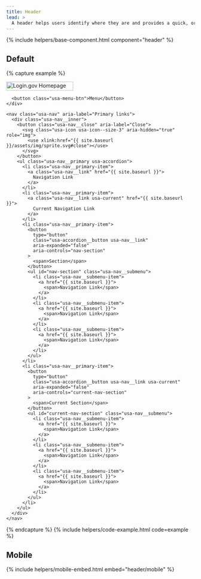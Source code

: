 ```yaml
---
title: Header
lead: >
  A header helps users identify where they are and provides a quick, organized way to reach the main sections of a website.
---
```


{% include helpers/base-component.html component="header" %}

## Default

{% capture example %}
<div class="usa-overlay"></div>
<div class="usa-header usa-header--extended">
  <div class="usa-nav-container">
    <div class="usa-navbar">
      <div class="usa-logo">
        <a href="{{ site.baseurl }}">
          <img
            src="{{ site.baseurl }}/assets/img/login-gov-logo.svg"
            class="usa-logo__img"
            alt="Login.gov Homepage"
            width="179"
            height="24"
          />
        </a>
      </div>

      <button class="usa-menu-btn">Menu</button>
    </div>

    <nav class="usa-nav" aria-label="Primary links">
      <div class="usa-nav__inner">
        <button class="usa-nav__close" aria-label="Close">
          <svg class="usa-icon usa-icon--size-3" aria-hidden="true" role="img">
            <use xlink:href="{{ site.baseurl }}/assets/img/sprite.svg#close"></use>
          </svg>
        </button>
        <ul class="usa-nav__primary usa-accordion">
          <li class="usa-nav__primary-item">
            <a class="usa-nav__link" href="{{ site.baseurl }}">
              Navigation Link
            </a>
          </li>
          <li class="usa-nav__primary-item">
            <a class="usa-nav__link usa-current" href="{{ site.baseurl }}">
              Current Navigation Link
            </a>
          </li>
          <li class="usa-nav__primary-item">
            <button
              type="button"
              class="usa-accordion__button usa-nav__link"
              aria-expanded="false"
              aria-controls="nav-section"
            >
              <span>Section</span>
            </button>
            <ul id="nav-section" class="usa-nav__submenu">
              <li class="usa-nav__submenu-item">
                <a href="{{ site.baseurl }}">
                  <span>Navigation Link</span>
                </a>
              </li>
              <li class="usa-nav__submenu-item">
                <a href="{{ site.baseurl }}">
                  <span>Navigation Link</span>
                </a>
              </li>
              <li class="usa-nav__submenu-item">
                <a href="{{ site.baseurl }}">
                  <span>Navigation Link</span>
                </a>
              </li>
            </ul>
          </li>
          <li class="usa-nav__primary-item">
            <button
              type="button"
              class="usa-accordion__button usa-nav__link usa-current"
              aria-expanded="false"
              aria-controls="current-nav-section"
            >
              <span>Current Section</span>
            </button>
            <ul id="current-nav-section" class="usa-nav__submenu">
              <li class="usa-nav__submenu-item">
                <a href="{{ site.baseurl }}">
                  <span>Navigation Link</span>
                </a>
              </li>
              <li class="usa-nav__submenu-item">
                <a href="{{ site.baseurl }}">
                  <span>Navigation Link</span>
                </a>
              </li>
              <li class="usa-nav__submenu-item">
                <a href="{{ site.baseurl }}">
                  <span>Navigation Link</span>
                </a>
              </li>
            </ul>
          </li>
        </ul>
      </div>
    </nav>
  </div>
</div>
{% endcapture %}
{% include helpers/code-example.html code=example %}

## Mobile

{% include helpers/mobile-embed.html embed="header/mobile" %}
